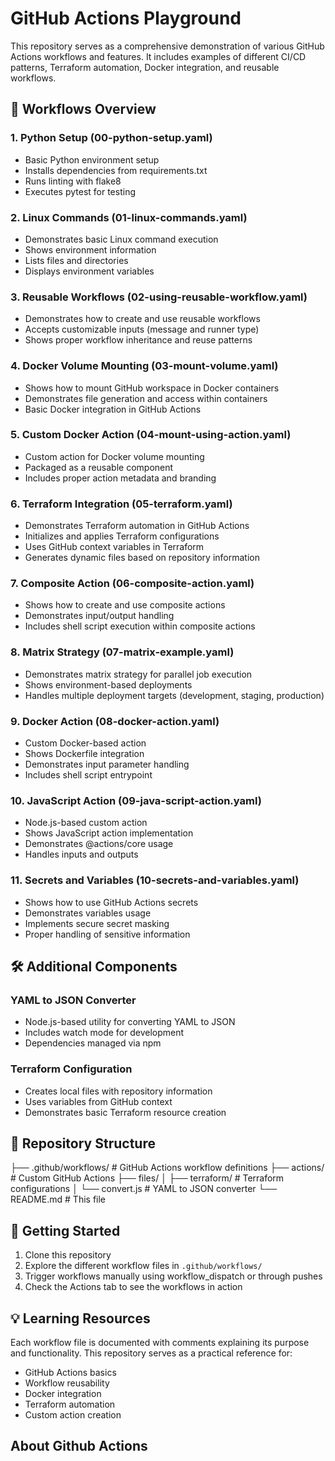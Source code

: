 # GitHub Actions Playground

This repository serves as a comprehensive demonstration of various GitHub Actions workflows and features. It includes examples of different CI/CD patterns, Terraform automation, Docker integration, and reusable workflows.

## 🚀 Workflows Overview

### 1. Python Setup (00-python-setup.yaml)
- Basic Python environment setup
- Installs dependencies from requirements.txt
- Runs linting with flake8
- Executes pytest for testing

### 2. Linux Commands (01-linux-commands.yaml)
- Demonstrates basic Linux command execution
- Shows environment information
- Lists files and directories
- Displays environment variables

### 3. Reusable Workflows (02-using-reusable-workflow.yaml)
- Demonstrates how to create and use reusable workflows
- Accepts customizable inputs (message and runner type)
- Shows proper workflow inheritance and reuse patterns

### 4. Docker Volume Mounting (03-mount-volume.yaml)
- Shows how to mount GitHub workspace in Docker containers
- Demonstrates file generation and access within containers
- Basic Docker integration in GitHub Actions

### 5. Custom Docker Action (04-mount-using-action.yaml)
- Custom action for Docker volume mounting
- Packaged as a reusable component
- Includes proper action metadata and branding

### 6. Terraform Integration (05-terraform.yaml)
- Demonstrates Terraform automation in GitHub Actions
- Initializes and applies Terraform configurations
- Uses GitHub context variables in Terraform
- Generates dynamic files based on repository information

### 7. Composite Action (06-composite-action.yaml)
- Shows how to create and use composite actions
- Demonstrates input/output handling
- Includes shell script execution within composite actions

### 8. Matrix Strategy (07-matrix-example.yaml)
- Demonstrates matrix strategy for parallel job execution
- Shows environment-based deployments
- Handles multiple deployment targets (development, staging, production)

### 9. Docker Action (08-docker-action.yaml)
- Custom Docker-based action
- Shows Dockerfile integration
- Demonstrates input parameter handling
- Includes shell script entrypoint

### 10. JavaScript Action (09-java-script-action.yaml)
- Node.js-based custom action
- Shows JavaScript action implementation
- Demonstrates @actions/core usage
- Handles inputs and outputs

### 11. Secrets and Variables (10-secrets-and-variables.yaml)
- Shows how to use GitHub Actions secrets
- Demonstrates variables usage
- Implements secure secret masking
- Proper handling of sensitive information

## 🛠️ Additional Components

### YAML to JSON Converter
- Node.js-based utility for converting YAML to JSON
- Includes watch mode for development
- Dependencies managed via npm

### Terraform Configuration
- Creates local files with repository information
- Uses variables from GitHub context
- Demonstrates basic Terraform resource creation

## 📝 Repository Structure

├── .github/workflows/ # GitHub Actions workflow definitions
├── actions/ # Custom GitHub Actions
├── files/
│ ├── terraform/ # Terraform configurations
│ └── convert.js # YAML to JSON converter
└── README.md # This file

## 🚦 Getting Started

1. Clone this repository
2. Explore the different workflow files in `.github/workflows/`
3. Trigger workflows manually using workflow_dispatch or through pushes
4. Check the Actions tab to see the workflows in action

## 💡 Learning Resources

Each workflow file is documented with comments explaining its purpose and functionality. This repository serves as a practical reference for:
- GitHub Actions basics
- Workflow reusability
- Docker integration
- Terraform automation
- Custom action creation

## About Github Actions


